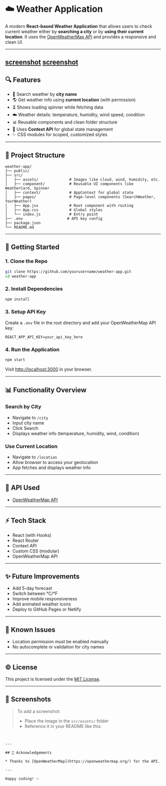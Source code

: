 # ☁️ Weather Application

A modern **React-based Weather Application** that allows users to check current weather either by **searching a city** or by **using their current location**. It uses the [OpenWeatherMap API](https://openweathermap.org/api) and provides a responsive and clean UI.

---
[screenshot](image.png)
[screenshot](image1.png)
---

## 🔍 Features

* 📍 Search weather by **city name**
* 🌎 Get weather info using **current location** (with permission)
* ⏳ Shows loading spinner while fetching data
* ☁️ Weather details: temperature, humidity, wind speed, condition
* 📊 Reusable components and clean folder structure
* 💾 Uses **Context API** for global state management
* ✨ CSS modules for scoped, customized styles

---

## 📁 Project Structure

```
weather-app/
├── public/
├── src/
│   ├── assets/              # Images like cloud, wind, humidity, etc.
│   ├── component/           # Reusable UI components like WeatherCard, Spinner
│   ├── context/             # AppContext for global state
│   ├── pages/               # Page-level components (SearchWeather, YourWeather)
│   ├── App.jsx              # Root component with routing
│   ├── App.css              # Global styles
│   └── index.js             # Entry point
├── .env                    # API key config
├── package.json
└── README.md
```

---

## 🚀 Getting Started

### 1. Clone the Repo

```bash
git clone https://github.com/yourusername/weather-app.git
cd weather-app
```

### 2. Install Dependencies

```bash
npm install
```

### 3. Setup API Key

Create a `.env` file in the root directory and add your OpenWeatherMap API key:

```env
REACT_APP_API_KEY=your_api_key_here
```

### 4. Run the Application

```bash
npm start
```

Visit [http://localhost:3000](http://localhost:3000) in your browser.

---

## 📊 Functionality Overview

### Search by City

* Navigate to `/city`
* Input city name
* Click Search
* Displays weather info (temperature, humidity, wind, condition)

### Use Current Location

* Navigate to `/location`
* Allow browser to access your geolocation
* App fetches and displays weather info

---

## 🔎 API Used

* [OpenWeatherMap API](https://openweathermap.org/current)

---

## ⚡ Tech Stack

* React (with Hooks)
* React Router
* Context API
* Custom CSS (modular)
* OpenWeatherMap API

---

## ✨ Future Improvements

* Add 5-day forecast
* Switch between °C/°F
* Improve mobile responsiveness
* Add animated weather icons
* Deploy to GitHub Pages or Netlify

---

## 🚫 Known Issues

* Location permission must be enabled manually
* No autocomplete or validation for city names

---

## © License

This project is licensed under the [MIT License](LICENSE).

---

## 📍 Screenshots

> To add a screenshot:
>
> * Place the image in the `src/assets/` folder
> * Reference it in your README like this:

```


---

## 🌟 Acknowledgements

* Thanks to [OpenWeatherMap](https://openweathermap.org/) for the API.

---

Happy coding! ✨
